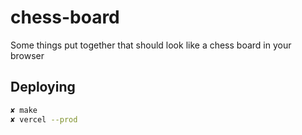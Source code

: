 # chess-board

Some things put together that should look like a chess board in your browser

## Deploying

```bash
✘ make
✘ vercel --prod
```

